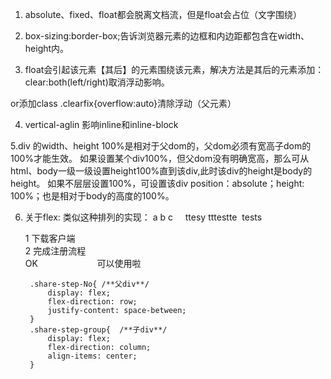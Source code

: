 1. absolute、fixed、float都会脱离文档流，但是float会占位（文字围绕） 

2. box-sizing:border-box;告诉浏览器元素的边框和内边距都包含在width、height内。

3. float会引起该元素【其后】的元素围绕该元素，解决方法是其后的元素添加：clear:both(left/right)取消浮动影响。

or添加class .clearfix{overflow:auto}清除浮动（父元素）

4. vertical-aglin 影响inline和inline-block

5.div 的width、height 100%是相对于父dom的，父dom必须有宽高子dom的100%才能生效。
	如果设置某个div100%，但父dom没有明确宽高，那么可从html、body一级一级设置height100%直到该div,此时该div的height是body的height。
	如果不层层设置100%，可设置该div position：absolute；height: 100%；也是相对于body的高度的100%。
  
6. 关于flex:
			类似这种排列的实现：
				a       b        c
			      ttesy  tttestte  tests
		<div class="share-step-No">
                    <div class="share-step-group">
                        <span class="step-No">1</span>
                        <span class="step-tip">下载客户端</span>
                    </div>
                    <div class="share-step-group">
                        <span class="step-No">2</span>
                        <span class="step-tip">完成注册流程</span>
                    </div>
                    <div class="share-step-group">
                        <span class="step-No">OK</span>
                        <span class="step-tip">可以使用啦</span>
                    </div>
             </div>
			
		.share-step-No{	/**父div**/
			display: flex;
			flex-direction: row;
			justify-content: space-between;
		}
		.share-step-group{	/**子div**/
			display: flex;
			flex-direction: column;
			align-items: center;
		}
